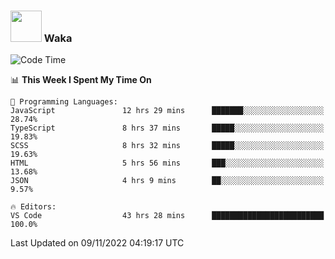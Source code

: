 ### <img src="https://media.giphy.com/media/VgCDAzcKvsR6OM0uWg/giphy.gif" width="50"> Waka

  <!--START_SECTION:waka-->
![Code Time](http://img.shields.io/badge/Code%20Time-1%2C049%20hrs%2039%20mins-blue)

📊 **This Week I Spent My Time On** 

```text
💬 Programming Languages: 
JavaScript               12 hrs 29 mins      ███████░░░░░░░░░░░░░░░░░░   28.74% 
TypeScript               8 hrs 37 mins       █████░░░░░░░░░░░░░░░░░░░░   19.83% 
SCSS                     8 hrs 32 mins       █████░░░░░░░░░░░░░░░░░░░░   19.63% 
HTML                     5 hrs 56 mins       ███░░░░░░░░░░░░░░░░░░░░░░   13.68% 
JSON                     4 hrs 9 mins        ██░░░░░░░░░░░░░░░░░░░░░░░   9.57%

🔥 Editors: 
VS Code                  43 hrs 28 mins      █████████████████████████   100.0%

```


 Last Updated on 09/11/2022 04:19:17 UTC
<!--END_SECTION:waka-->

